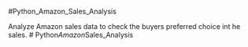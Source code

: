 #Python_Amazon_Sales_Analysis

Analyze Amazon sales data to check the buyers preferred choice int he sales.
#   P y t h o n _ A m a z o n _ S a l e s _ A n a l y s i s  
 